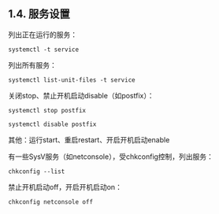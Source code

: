 ## 1.4. 服务设置

列出正在运行的服务：

`systemctl -t service`

列出所有服务：

`systemctl list-unit-files -t service`

关闭stop、禁止开机启动disable（如postfix）：

`systemctl stop postfix`

`systemctl disable postfix`

其他：运行start、重启restart、开启开机启动enable

有一些SysV服务（如netconsole），受chkconfig控制，列出服务：

`chkconfig --list`

禁止开机启动off，开启开机启动on：

`chkconfig netconsole off`